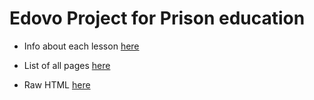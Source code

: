# Edovo Project for Prison education

- Info about each lesson [here](https://github.com/CodeYourDreams/prisoneducation/blob/main/csv_files/df_lessons_info_list.csv)

- List of all pages [here](https://github.com/CodeYourDreams/prisoneducation/blob/main/csv_files/df_all_pages.csv)

- Raw HTML [here](https://github.com/CodeYourDreams/prisoneducation/tree/main/raw_html)